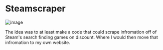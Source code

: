 # Steamscraper

![image](https://github.com/Wilisimple4u/SteamScrape/assets/112163287/5c06ab44-ddbf-44b8-94c6-5c757baada0f)

The idea was to at least make a code that could scrape infromation off of Steam's search finding games on discount. 
Where I would then move that infromation to my own website.


